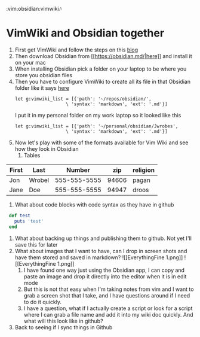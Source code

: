 :vim:obsidian:vimwiki:notes:

# VimWiki and Obsidian together

1. First get VimWiki and follow the steps on this [blog](https://mkaz.blog/working-with-vim/vimwiki/)
1. Then download Obsidian from [[https://obsidian.md/|here]] and install it on your mac
1. When installing Obsidian pick a folder on your laptop to be where you store you obsidian files
1. Then you have to configure VimWiki to create all its file in that Obsidian folder like it says 
   [here](https://forum.obsidian.md/t/integrate-with-vim-wiki/11626)
   ```
   let g:vimwiki_list = [{'path': '~/repos/obsidian/',
                      \ 'syntax': 'markdown', 'ext': '.md'}]
   ```
   I put it in my personal folder on my work laptop so it looked like this
   ```
   let g:vimwiki_list = [{'path': '~/personal/obsidian/Jwrobes',
                      \ 'syntax': 'markdown', 'ext': '.md'}]
   ```
1. Now let's play with some of the formats available for Vim Wiki and see how they look in Obsidian  
   1. Tables
   
| First | Last   | Number       | zip   | religion |
|-------|--------|--------------|-------|----------|
| Jon   | Wrobel | 555-555-5555 | 94606 | pagan    |
| Jane  | Doe    | 555-555-5555 | 94947 | droos    |
1. What about code blocks with code syntax as they have in github
```rb
 def test
   puts 'test'
 end
```
1. What about backing up things and publishing them to github.  Not yet I'll save this for later
1. What about images that I want to have, can I drop in screen shots and have them stored and saved in markdown?
![[EverythingFine 1.png]]
![[EverythingFine 1.png]]
   1. I have found one way just using the Obsidian app, I can copy and paste an image and drop it directly into the editor when it is in edit mode
   1. But this is not that easy when I'm taking notes from vim and I want to grab a screen shot that I take, and I have questions around if I need to do it quickly.
   1. I have a question, what if I actually create a script or look for a script where I can grab a file name and add it into my wiki doc quickly.  And what will this look like in github?
1. Back to seeing if I sync things in Github
